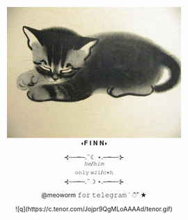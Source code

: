 <p align="center"
<br> <img width="400" src="https://github.com/meoworm/meoworm/blob/main/mew.jpg"


<br> ◖𝐅 𝐈 𝐍 𝐍◗
</p> 

<p align="center"
<br>⊰┄─┉─.¨☾ ⋆.─┉─┄⊱
<br><sup><i>𝚑𝚎/𝚑𝚒𝚖</i></sup>
<br> <sup>𝚘𝚗𝚕𝚢 𝚠𝟸𝚒/𝚌+𝚑</sup>
<br>⊰┄─┉─.¨☽ ⋆.─┉─┄⊱

<p align="center"
<br> @meoworm 𝚏𝚘𝚛 𝚝𝚎𝚕𝚎𝚐𝚛𝚊𝚖 ` ੈ˚ ★


<p align="center"> ![q](https://c.tenor.com/Jojpr9QgMLoAAAAd/tenor.gif)
